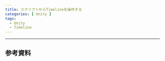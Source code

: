 ```yaml
---
title: スクリプトからTimelineを操作する
categories: [ Unity ]
tags:
  - Unity
  - Timeline
---
```



---
## 参考資料
